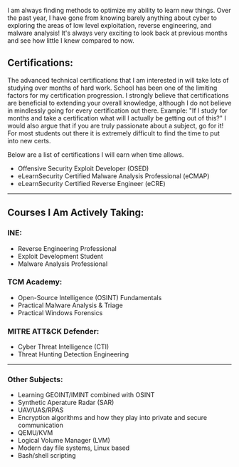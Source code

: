I am always finding methods to optimize my ability to learn new things. Over the past year, I have gone from knowing barely anything about cyber to exploring the areas of low level exploitation, reverse engineering, and malware analysis! It's always very exciting to look back at previous months and see how little I knew compared to now.

## Certifications:
The advanced technical certifications that I am interested in will take lots of studying over months of hard work. School has been one of the limiting factors for my certification progression. I strongly believe that certifications are beneficial to extending your overall knowledge, although I do not believe in mindlessly going for every certification out there. Example: "If I study for months and take a certification what will I actually be getting out of this?" I would also argue that if you are truly passionate about a subject, go for it! For most students out there it is extremely difficult to find the time to put into new certs.

Below are a list of certifications I will earn when time allows.
- Offensive Security Exploit Developer (OSED)
- eLearnSecurity Certified Malware Analysis Professional (eCMAP)
- eLearnSecurity Certified Reverse Engineer (eCRE)
___

## Courses I Am Actively Taking:
### INE:
- Reverse Engineering Professional
- Exploit Development Student
- Malware Analysis Professional

### TCM Academy:
- Open-Source Intelligence (OSINT) Fundamentals
- Practical Malware Analysis & Triage
- Practical Windows Forensics

### MITRE ATT&CK Defender:
- Cyber Threat Intelligence (CTI)
- Threat Hunting Detection Engineering
___

### Other Subjects:
- Learning GEOINT/IMINT combined with OSINT
- Synthetic Aperature Radar (SAR)
- UAV/UAS/RPAS
- Encryption algorithms and how they play into private and secure communication
- QEMU/KVM
- Logical Volume Manager (LVM)
- Modern day file systems, Linux based
- Bash/shell scripting

